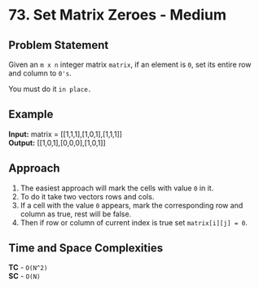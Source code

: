# 73. Set Matrix Zeroes - Medium

## Problem Statement
Given an `m x n` integer matrix `matrix`, if an element is `0`, set its entire row and column to `0's`.

You must do it `in place.`

## Example
**Input:** matrix = [[1,1,1],[1,0,1],[1,1,1]]<br>
**Output:** [[1,0,1],[0,0,0],[1,0,1]]

## Approach
1. The easiest approach will mark the cells with value `0` in it.
2. To do it take two vectors rows and cols.
3. If a cell with the value `0` appears, mark the corresponding row and column as true, rest will be false.
4. Then if row or column of current index is true set `matrix[i][j] = 0`.

## Time and Space Complexities
**TC** - `O(N^2)`<br>
**SC** - `O(N)`
